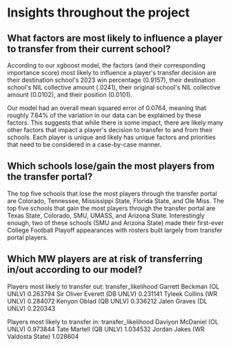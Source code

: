# **Insights throughout the project**
## What factors are most likely to influence a player to transfer from their current school?
According to our xgboost model, the factors (and their corresponding importance score) most likely to influence a player's transfer decision are their destination school's 2023 win percentage (0.9157), their destination school's NIL collective amount (.0241), their original school's NIL collective amount (0.0102), and their position (0.0101). 

Our model had an overall mean squared error of 0.0764, meaning that roughly 7.64% of the variation in our data can be explained by these factors. This suggests that while there is some impact, there are likely many other factors that impact a player's decision to transfer to and from their schools. Each player is unique and likely has unique factors and priorities that need to be considered in a case-by-case manner.

## Which schools lose/gain the most players from the transfer portal?
The top five schools that lose the most players through the transfer portal are Colorado, Tennessee, Mississippi State, Florida State, and Ole Miss. The top five schools that gain the most players through the transfer portal are Texas State, Colorado, SMU, UMASS, and Arizona State. Interestingly enough, two of these schools (SMU and Arizona State) made their first-ever College Football Playoff appearances with rosters built largely from transfer portal players. 

## Which MW players are at risk of transferring in/out according to our model?
Players most likely to transfer out:
                                   transfer_likelihood
Garrett Beckman (OL UNLV)          0.263794
Sir Oliver Everett (DB UNLV)       0.231141
Tyleek Collins (WR UNLV)           0.284072
Kenyon Oblad (QB UNLV)             0.336212
Jalen Graves (DL UNLV)             0.220343

Players most likely to transfer in:
                                   transfer_likelihood
Daviyon McDaniel (OL UNLV)         0.973844
Tate Martell (QB UNLV)             1.034532
Jordan Jakes (WR Valdosta State)   1.028604

